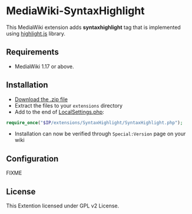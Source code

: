 # MediaWiki-SyntaxHighlight

This MediaWiki extension adds **syntaxhighlight** tag that is implemented using
[highlight.js](http://highlightjs.org/) library.

## Requirements

* MediaWiki 1.17 or above.

## Installation

* [Download the .zip file](https://github.com/gilluminate/SyntaxHighlight/archive/master.zip)
* Extract the files to your <code>extensions</code> directory
* Add to the end of [LocalSettings.php](http://www.mediawiki.org/wiki/Manual:LocalSettings.php):
```php
require_once("$IP/extensions/SyntaxHighlight/SyntaxHighlight.php");
```
* Installation can now be verified through <code>Special:Version</code> page on your wiki

## Configuration

FIXME

## License

This Extention licensed under GPL v2 License.